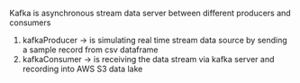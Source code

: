 Kafka is asynchronous stream data server between different producers and consumers
1. kafkaProducer -> is simulating real time stream data source by sending a sample record from csv dataframe
2. kafkaConsumer -> is receiving the data stream via kafka server and recording into AWS S3 data lake
